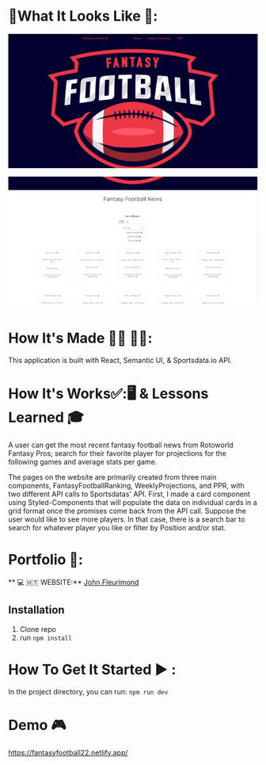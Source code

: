 # :checkered_flag:What It Looks Like :checkered_flag::

![FantansyFootballApp](public/fantasyfootballHomePage.jpeg)

![FantansyFootballPlayers](public/Players.jpeg)

# How It's Made :nut_and_bolt:🔨 :hammer::wrench::

This application is built with React, Semantic UI, & Sportsdata.io API.

# How It's Works:white_check_mark::🖥 & Lessons Learned :mortar_board:

A user can get the most recent fantasy football news from Rotoworld Fantasy Pros; search for their favorite player for projections for the following games and average stats per game.

The pages on the website are primarily created from three main components, FantasyFootballRanking, WeeklyProjections, and PPR, with two different API calls to Sportsdatas' API. First, I made a card component using Styled-Components that will populate the data on individual cards in a grid format once the promises come back from the API call. Suppose the user would like to see more players. In that case, there is a search bar to search for whatever player you like or filter by Position and/or stat.

# Portfolio :open_file_folder::

** :computer: 🇭🇹 WEBSITE:** [John Fleurimond](https://johnfleurimond.netlify.app)

## Installation

1.  Clone repo
2.  run `npm install`

# How To Get It Started :arrow_forward: :

In the project directory, you can run: `npm run dev`

# Demo :video_game:

https://fantasyfootball22.netlify.app/

